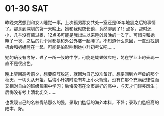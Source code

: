# 01-30 SAT

昨晚突然想到和女人睡觉一事，上次孤男寡女共处一室还是08年地震之后的事情了。那是到深圳的第一天晚上，她和我彻夜长谈，竟然聊到了12 点多，那时还小，几乎没有熬过夜，12点多可能是我出生以来睡的最晚的一次了。可惜只和她睡了一次，之后的几个月都是和外公外婆一起睡了。不知道什么原因，一直没找到机会和姐姐睡在一起。可能是怕影响到她小升初考试吧……

她的确没有考好，进了一所一般的中学。可能是蝴蝶效应吧，她在学业上的表现一直不是很出色。

晚上梦回高考前夕，想要临阵脱逃，就因为自己没准备好。想要回到六年级的那个秋天，一切头从开始。后悔小升初时没有考上小火箭班，没有在那个充满纪律性而又相对自由的班级氛围中学习；后悔没有在全市最好的高中，与天才们谈笑风生；后悔没有考上清北复交 ……

也发现自己的名校情结那么的强，录取门槛低的海外本科，不好；录取门槛极高的陆本，好。

